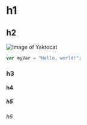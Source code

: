 # h1
## h2
![Image of Yaktocat](https://octodex.github.com/images/yaktocat.png)
``` javascript
var myVar = "Hello, world!";
```
### h3
#### h4
##### h5
###### h6
